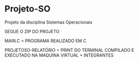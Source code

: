 # Projeto-SO
Projeto da disciplina Sistemas Operacionais

SEGUE O ZIP DO PROJETO 



MAIN.C = PROGRAMA REALIZADO EM C



PROJETOSO-RELATÓRIO = PRINT DO TERMINAL COMPILADO E EXECUTADO NA MAQUINA VIRTUAL + INTEGRANTES
